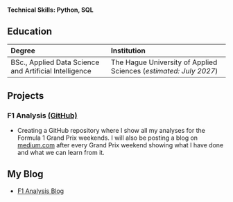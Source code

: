 
<!--
![headshot](/assets/img/headshot.jpg)
-->
#### Technical Skills: Python, SQL

## Education	
| Degree  | Institution |
| :------------- | :------------- |
| BSc., Applied Data Science and Artificial Intelligence | The Hague University of Applied Sciences (_estimated: July 2027_) |


<!--## Work Experience-->

## Projects
### F1 Analysis [(GitHub)](https://github.com/lalutir/f1-analysis)
- Creating a GitHub repository where I show all my analyses for the Formula 1 Grand Prix weekends. I will also be posting a blog on [medium.com](medium.com/@lars.l.timmer) after every Grand Prix weekend showing what I have done and what we can learn from it.

## My Blog

- [F1 Analysis Blog](https://medium.com/@lars.l.timmer)
